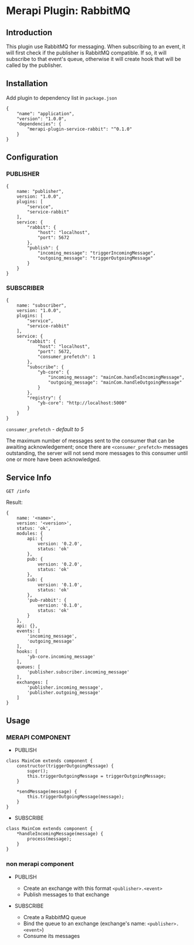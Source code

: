 # Merapi Plugin: RabbitMQ

## Introduction

This plugin use RabbitMQ for messaging. When subscribing to an event, it will first check if the publisher is RabbitMQ compatible. If so, it will subscribe to that event's queue, otherwise it will create hook that will be called by the publisher.

## Installation

Add plugin to dependency list in `package.json`

```
{
    "name": "application",
    "version": "1.0.0",
    "dependencies": {
        "merapi-plugin-service-rabbit": "^0.1.0"
    }
}
```

## Configuration

### PUBLISHER

```
{
    name: "publisher",
    version: "1.0.0",
    plugins: [
        "service",
        "service-rabbit"
    ],
    service: {
        "rabbit": {
            "host": "localhost",
            "port": 5672
        },
        "publish": {
            "incoming_message": "triggerIncomingMessage",
            "outgoing_message": "triggerOutgoingMessage"
        }
    }
}
```

### SUBSCRIBER

```
{
    name: "subscriber",
    version: "1.0.0",
    plugins: [
        "service",
        "service-rabbit"
    ],
    service: {
        "rabbit": {
            "host": "localhost",
            "port": 5672,
            "consumer_prefetch": 1
        },
        "subscribe": {
            "yb-core": {
                "incoming_message": "mainCom.handleIncomingMessage",
                "outgoing_message": "mainCom.handleOutgoingMessage"
            }
        },
        "registry": {
            "yb-core": "http://localhost:5000"
        }
    }
}
```

`consumer_prefetch` - *default to 5*

The maximum number of messages sent to the consumer that can be awaiting acknowledgement; once there are `<consumer_prefetch>` messages outstanding, the server will not send more messages to this consumer until one or more have been acknowledged.

## Service Info

```
GET /info
```

Result:

```
{
    name: '<name>',
    version: '<version>',
    status: 'ok',
    modules: {
        api: {
            version: '0.2.0',
            status: 'ok'
        },
        pub: {
            version: '0.2.0',
            status: 'ok'
        },
        sub: {
            version: '0.1.0',
            status: 'ok'
        },
        'pub-rabbit': {
            version: '0.1.0',
            status: 'ok'
        }
    },
    api: {},
    events: [
        'incoming_message',
        'outgoing_message'
    ],
    hooks: [
        'yb-core.incoming_message'
    ],
    queues: [
        'publisher.subscriber.incoming_message'
    ],
    exchanges: [
        'publisher.incoming_message',
        'publisher.outgoing_message'
    ]
}
```

## Usage

### MERAPI COMPONENT

* PUBLISH

```
class MainCom extends component {
    constructor(triggerOutgoingMessage) {
        super();
        this.triggerOutgoingMessage = triggerOutgoingMessage;
    }
    
    *sendMessage(message) {
        this.triggerOutgoingMessage(message);
    }
}
```

* SUBSCRIBE

```
class MainCom extends component {
    *handleIncomingMessage(message) {
        process(message);
    }
}
```

### non merapi component

* PUBLISH
    * Create an exchange with this format `<publisher>.<event>`
    * Publish messages to that exchange

* SUBSCRIBE
    * Create a RabbitMQ queue
    * Bind the queue to an exchange (exchange's name: `<publisher>.<event>`)
    * Consume its messages